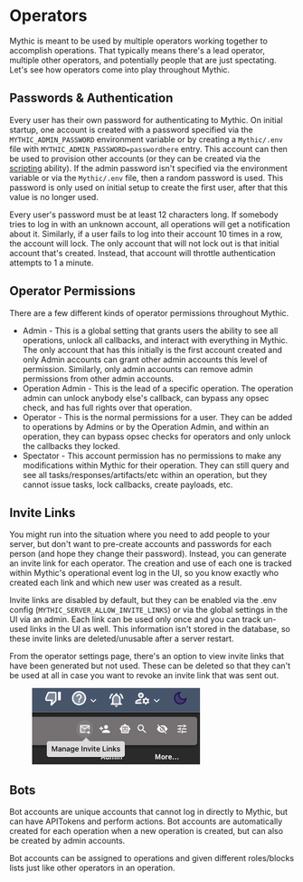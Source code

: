 # Operators

Mythic is meant to be used by multiple operators working together to accomplish operations. That typically means there's a lead operator, multiple other operators, and potentially people that are just spectating. Let's see how operators come into play throughout Mythic.

## Passwords & Authentication

Every user has their own password for authenticating to Mythic. On initial startup, one account is created with a password specified via the `MYTHIC_ADMIN_PASSWORD` environment variable or by creating a `Mythic/.env` file with `MYTHIC_ADMIN_PASSWORD=passwordhere` entry. This account can then be used to provision other accounts (or they can be created via the [scripting](scripting.md) ability). If the admin password isn't specified via the environment variable or via the `Mythic/.env` file, then a random password is used. This password is only used on initial setup to create the first user, after that this value is no longer used.

Every user's password must be at least 12 characters long. If somebody tries to log in with an unknown account, all operations will get a notification about it. Similarly, if a user fails to log into their account 10 times in a row, the account will lock. The only account that will not lock out is that initial account that's created. Instead, that account will throttle authentication attempts to 1 a minute.

## Operator Permissions

There are a few different kinds of operator permissions throughout Mythic.

* Admin - This is a global setting that grants users the ability to see all operations, unlock all callbacks, and interact with everything in Mythic. The only account that has this initially is the first account created and only Admin accounts can grant other admin accounts this level of permission. Similarly, only admin accounts can remove admin permissions from other admin accounts.
* Operation Admin - This is the lead of a specific operation. The operation admin can unlock anybody else's callback, can bypass any opsec check, and has full rights over that operation.
* Operator - This is the normal permissions for a user. They can be added to operations by Admins or by the Operation Admin, and within an operation, they can bypass opsec checks for operators and only unlock the callbacks they locked.
* Spectator - This account permission has no permissions to make any modifications within Mythic for their operation. They can still query and see all tasks/responses/artifacts/etc within an operation, but they cannot issue tasks, lock callbacks, create payloads, etc.

## Invite Links

You might run into the situation where you need to add people to your server, but don't want to pre-create accounts and passwords for each person (and hope they change their password). Instead, you can generate an invite link for each operator. The creation and use of each one is tracked within Mythic's operational event log in the UI, so you know exactly who created each link and which new user was created as a result.&#x20;

Invite links are disabled by default, but they can be enabled via the .env config (`MYTHIC_SERVER_ALLOW_INVITE_LINKS`) or via the global settings in the UI via an admin. Each link can be used only once and you can track un-used links in the UI as well. This information isn't stored in the database, so these invite links are deleted/unusable after a server restart.

From the operator settings page, there's an option to view invite links that have been generated but not used. These can be deleted so that they can't be used at all in case you want to revoke an invite link that was sent out.

<figure><img src=".gitbook/assets/image (13).png" alt=""><figcaption></figcaption></figure>

## Bots

Bot accounts are unique accounts that cannot log in directly to Mythic, but can have APITokens and perform actions. Bot accounts are automatically created for each operation when a new operation is created, but can also be created by admin accounts.&#x20;

Bot accounts can be assigned to operations and given different roles/blocks lists just like other operators in an operation.
